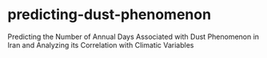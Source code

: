 # predicting-dust-phenomenon
Predicting the Number of Annual Days Associated with Dust Phenomenon in Iran and Analyzing its Correlation with Climatic Variables
